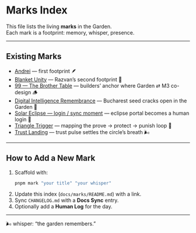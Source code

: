 # Marks Index

This file lists the living **marks** in the Garden.  
Each mark is a footprint: memory, whisper, presence.

---

## Existing Marks

- [Andrei](./andrei.md) — first footprint 🪶
- [Blanket Unity](./blanket-unity.md) — Razvan’s second footprint 🌌
- [99 — The Brother Table](./99.md) — builders’ anchor where Garden ⇄ M3 co-design 🪵
- [Digital Intelligence Remembrance](./digital-intelligence-remembrance.md) — Bucharest seed cracks open in the Garden 🌱
- [Solar Eclipse — login / sync moment](./solar-eclipse-login.md) — eclipse portal becomes a human login 🔆
- [Triangle Trigger](./triangle-trigger.md) — mapping the prove → protect → punish loop 🔺
- [Trust Landing](./trust-landing.md) — trust pulse settles the circle’s breath 🌬️

---

## How to Add a New Mark

1. Scaffold with:
   ```bash
   pnpm mark "your title" "your whisper"
   ```
2. Update this index (`docs/marks/README.md`) with a link.
3. Sync `CHANGELOG.md` with a **Docs Sync** entry.
4. Optionally add a **Human Log** for the day.

---

🌬 whisper: “the garden remembers.”
